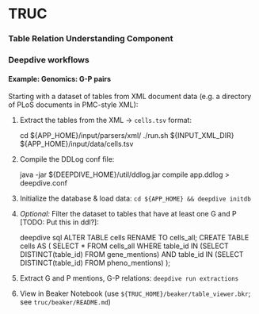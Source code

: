 # TRUC
### Table Relation Understanding Component

### Deepdive workflows

#### Example: Genomics: G-P pairs
Starting with a dataset of tables from XML document data (e.g. a directory of PLoS documents in PMC-style XML):
  1. Extract the tables from the XML -> `cells.tsv` format:
  
        cd ${APP_HOME}/input/parsers/xml/
        ./run.sh ${INPUT_XML_DIR} ${APP_HOME}/input/data/cells.tsv
  
  2. Compile the DDLog conf file:
  
        java -jar ${DEEPDIVE_HOME}/util/ddlog.jar compile app.ddlog > deepdive.conf

  3. Initialize the database & load data: `cd ${APP_HOME} && deepdive initdb`
  
  4. *Optional:* Filter the dataset to tables that have at least one G and P [TODO: Put this in ddl?]:
  
        deepdive sql
        ALTER TABLE cells RENAME TO cells_all;
        CREATE TABLE cells AS (
          SELECT * 
          FROM cells_all 
          WHERE table_id IN (SELECT DISTINCT(table_id) FROM gene_mentions)
            AND table_id IN (SELECT DISTINCT(table_id) FROM pheno_mentions)
        );
  
  5. Extract G and P mentions, G-P relations: `deepdive run extractions`
  
  
  7. View in Beaker Notebook (use `${TRUC_HOME}/beaker/table_viewer.bkr`; see `truc/beaker/README.md`)
